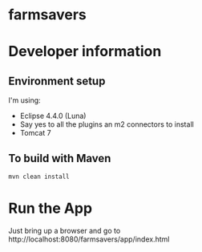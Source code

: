 # farmsavers


Developer information
=====================

Environment setup
-----------------

I'm using:
- Eclipse 4.4.0 (Luna)
- Say yes to all the plugins an m2 connectors to install
- Tomcat 7

To build with Maven
----------------------------

`mvn clean install`


Run the App
=================

Just bring up a browser and go to http://localhost:8080/farmsavers/app/index.html 